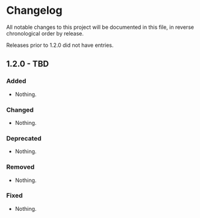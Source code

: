 # Changelog

All notable changes to this project will be documented in this file, in reverse chronological order by release.

Releases prior to 1.2.0 did not have entries.

## 1.2.0 - TBD

### Added

- Nothing.

### Changed

- Nothing.

### Deprecated

- Nothing.

### Removed

- Nothing.

### Fixed

- Nothing.
